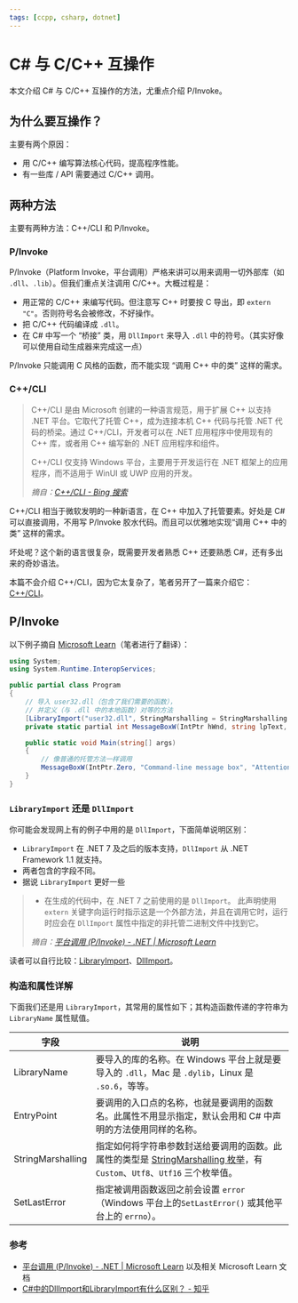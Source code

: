 ```yaml
---
tags: [ccpp, csharp, dotnet]
---
```


# C# 与 C/C++ 互操作

本文介绍 C# 与 C/C++ 互操作的方法，尤重点介绍 P/Invoke。

## 为什么要互操作？

主要有两个原因：

- 用 C/C++ 编写算法核心代码，提高程序性能。
- 有一些库 / API 需要通过 C/C++ 调用。

## 两种方法

主要有两种方法：C++/CLI 和 P/Invoke。

### P/Invoke

P/Invoke（Platform Invoke，平台调用）严格来讲可以用来调用一切外部库（如 `.dll`、`.lib`）。但我们重点关注调用 C/C++。大概过程是：

- 用正常的 C/C++ 来编写代码。但注意写 C++ 时要按 C 导出，即 `extern "C"`。否则符号名会被修改，不好操作。
- 把 C/C++ 代码编译成 `.dll`。
- 在 C# 中写一个 “桥接” 类，用 `DllImport` 来导入 `.dll` 中的符号。（其实好像可以使用自动生成器来完成这一点）

P/Invoke 只能调用 C 风格的函数，而不能实现 “调用 C++ 中的类” 这样的需求。

### C++/CLI

> C++/CLI 是由 Microsoft 创建的一种语言规范，用于扩展 C++ 以支持 .NET 平台。它取代了托管 C++，成为连接本机 C++ 代码与托管 .NET 代码的桥梁。通过 C++/CLI，开发者可以在 .NET 应用程序中使用现有的 C++ 库，或者用 C++ 编写新的 .NET 应用程序和组件。
>
> C++/CLI 仅支持 Windows 平台，主要用于开发运行在 .NET 框架上的应用程序，而不适用于 WinUI 或 UWP 应用的开发。
>
> *摘自：[C++/CLI - Bing 搜索](https://cn.bing.com/search?q=C%2B%2B%2FCLI)*

C++/CLI 相当于微软发明的一种新语言，在 C++ 中加入了托管要素。好处是 C# 可以直接调用，不用写 P/Invoke 胶水代码。而且可以优雅地实现“调用 C++ 中的类” 这样的需求。

坏处呢？这个新的语言很复杂，既需要开发者熟悉 C++ 还要熟悉 C#，还有多出来的奇妙语法。

本篇不会介绍 C++/CLI，因为它太复杂了，笔者另开了一篇来介绍它：[C++/CLI](https://www.cnblogs.com/mLazy/p/19127088)。

## P/Invoke

以下例子摘自 [Microsoft Learn](https://learn.microsoft.com/zh-cn/dotnet/standard/native-interop/pinvoke)（笔者进行了翻译）：

```csharp
using System;
using System.Runtime.InteropServices;

public partial class Program
{
    // 导入 user32.dll（包含了我们需要的函数），
    // 并定义（与 .dll 中的本地函数）对等的方法
    [LibraryImport("user32.dll", StringMarshalling = StringMarshalling.Utf16, SetLastError = true)]
    private static partial int MessageBoxW(IntPtr hWnd, string lpText, string lpCaption, uint uType);

    public static void Main(string[] args)
    {
        // 像普通的托管方法一样调用
        MessageBoxW(IntPtr.Zero, "Command-line message box", "Attention!", 0);
    }
}
```

### `LibraryImport` 还是 `DllImport`

你可能会发现网上有的例子中用的是 `DllImport`，下面简单说明区别：

- `LibraryImport` 在 .NET 7 及之后的版本支持，`DllImport` 从 .NET Framework 1.1 就支持。
- 两者包含的字段不同。
- 据说 `LibraryImport` 更好一些

> - 在生成的代码中，在 .NET 7 之前使用的是 `DllImport`。 此声明使用 `extern` 关键字向运行时指示这是一个外部方法，并且在调用它时，运行时应会在 `DllImport` 属性中指定的非托管二进制文件中找到它。
>
> *摘自：[平台调用 (P/Invoke) - .NET | Microsoft Learn](https://learn.microsoft.com/zh-cn/dotnet/standard/native-interop/pinvoke)*

读者可以自行比较：[LibraryImport](https://learn.microsoft.com/zh-cn/dotnet/api/system.runtime.interopservices.libraryimportattribute)、[DllImport](https://learn.microsoft.com/zh-cn/dotnet/api/system.runtime.interopservices.dllimportattribute)。

### 构造和属性详解

下面我们还是用 `LibraryImport`，其常用的属性如下；其构造函数传递的字符串为 `LibraryName` 属性赋值。

| 字段              | 说明                                                         |
| ----------------- | ------------------------------------------------------------ |
| LibraryName       | 要导入的库的名称。在 Windows 平台上就是要导入的 `.dll`，Mac 是 `.dylib`，Linux 是 `.so.6`，等等。 |
| EntryPoint        | 要调用的入口点的名称，也就是要调用的函数名。此属性不用显示指定，默认会用和 C# 中声明的方法使用同样的名称。 |
| StringMarshalling | 指定如何将字符串参数封送给要调用的函数。此属性的类型是 [StringMarshalling 枚举](https://learn.microsoft.com/zh-cn/dotnet/api/system.runtime.interopservices.stringmarshalling)，有 `Custom`、`Utf8`、`Utf16` 三个枚举值。 |
| SetLastError      | 指定被调用函数返回之前会设置 `error`（Windows 平台上的`SetLastError()` 或其他平台上的 `errno`）。 |

### 参考

- [平台调用 (P/Invoke) - .NET | Microsoft Learn](https://learn.microsoft.com/zh-cn/dotnet/standard/native-interop/pinvoke) 以及相关 Microsoft Learn 文档
- [C#中的DllImport和LibraryImport有什么区别？ - 知乎](https://zhuanlan.zhihu.com/p/720752571)
